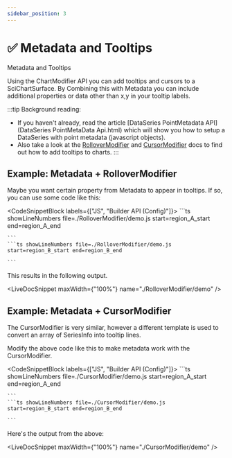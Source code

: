 ```yaml
---
sidebar_position: 3
---
```


# ✅ Metadata and Tooltips

Metadata and Tooltips

Using the ChartModifier API you can add tooltips and cursors to a SciChartSurface. By Combining this with Metadata you can include additional properties or data other than x,y in your tooltip labels.

:::tip
Background reading: 

*   If you haven't already, read the article [DataSeries PointMetadata API](DataSeries PointMetaData Api.html) which will show you how to setup a DataSeries with point metadata (javascript objects).
*   Also take a look at the [RolloverModifier](/docs/2d-charts/chart-modifier-api/rollover-modifier/index.md) and [CursorModifier](CursorModifier.html) docs to find out how to add tooltips to charts.
:::

Example: Metadata + RolloverModifier
------------------------------------

Maybe you want certain property from Metadata to appear in tooltips. If so, you can use some code like this:

<CodeSnippetBlock labels={["JS", "Builder API (Config)"]}>
    ```ts showLineNumbers file=./RolloverModifier/demo.js start=region_A_start end=region_A_end

    ```
    ```ts showLineNumbers file=./RolloverModifier/demo.js start=region_B_start end=region_B_end

    ```

</CodeSnippetBlock>

This results in the following output.

<LiveDocSnippet maxWidth={"100%"} name="./RolloverModifier/demo" />

Example: Metadata + CursorModifier
----------------------------------

The CursorModifier is very similar, however a different template is used to convert an array of SeriesInfo into tooltip lines.

Modify the above code like this to make metadata work with the CursorModifier.

<CodeSnippetBlock labels={["JS", "Builder API (Config)"]}>
    ```ts showLineNumbers file=./CursorModifier/demo.js start=region_A_start end=region_A_end

    ```
    ```ts showLineNumbers file=./CursorModifier/demo.js start=region_B_start end=region_B_end

    ```

</CodeSnippetBlock>

Here's the output from the above:

<LiveDocSnippet maxWidth={"100%"} name="./CursorModifier/demo" />
